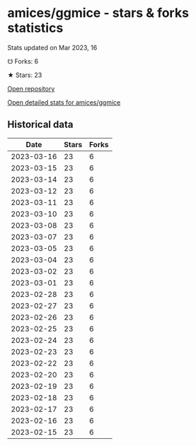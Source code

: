# amices/ggmice - stars & forks statistics

Stats updated on Mar 2023, 16

☋ Forks: 6

★ Stars: 23

[Open repository](https://github.com/amices/ggmice)

[Open detailed stats for amices/ggmice](https://reviewgithub.com/rep/amices/ggmice)

## Historical data
| Date | Stars | Forks |
|------|-------|-------|
| 2023-03-16 | 23 | 6 | 
| 2023-03-15 | 23 | 6 | 
| 2023-03-14 | 23 | 6 | 
| 2023-03-12 | 23 | 6 | 
| 2023-03-11 | 23 | 6 | 
| 2023-03-10 | 23 | 6 | 
| 2023-03-08 | 23 | 6 | 
| 2023-03-07 | 23 | 6 | 
| 2023-03-05 | 23 | 6 | 
| 2023-03-04 | 23 | 6 | 
| 2023-03-02 | 23 | 6 | 
| 2023-03-01 | 23 | 6 | 
| 2023-02-28 | 23 | 6 | 
| 2023-02-27 | 23 | 6 | 
| 2023-02-26 | 23 | 6 | 
| 2023-02-25 | 23 | 6 | 
| 2023-02-24 | 23 | 6 | 
| 2023-02-23 | 23 | 6 | 
| 2023-02-22 | 23 | 6 | 
| 2023-02-20 | 23 | 6 | 
| 2023-02-19 | 23 | 6 | 
| 2023-02-18 | 23 | 6 | 
| 2023-02-17 | 23 | 6 | 
| 2023-02-16 | 23 | 6 | 
| 2023-02-15 | 23 | 6 | 

